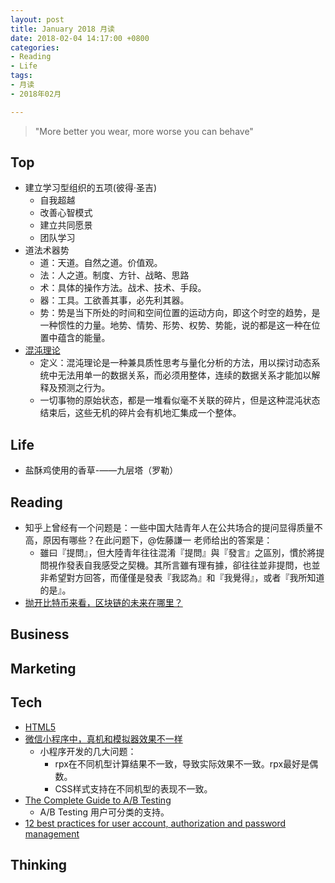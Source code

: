 ```yaml
---
layout: post
title: January 2018 月读
date: 2018-02-04 14:17:00 +0800
categories:
- Reading
- Life
tags:
- 月读
- 2018年02月

---
```


<blockquote class="blockquote-center">
<p>"More better you wear, more worse you can behave"</p>
</blockquote>

## Top

- 建立学习型组织的五项(彼得·圣吉)
	- 自我超越
	- 改善心智模式
	- 建立共同愿景
	- 团队学习
- 道法术器势
	- 道：天道。自然之道。价值观。
	- 法：人之道。制度、方针、战略、思路
	- 术：具体的操作方法。战术、技术、手段。
	- 器：工具。工欲善其事，必先利其器。
	- 势：势是当下所处的时间和空间位置的运动方向，即这个时空的趋势，是一种惯性的力量。地势、情势、形势、权势、势能，说的都是这一种在位置中蕴含的能量。 
- [混沌理论](https://zh.wikipedia.org/wiki/%E6%B7%B7%E6%B2%8C%E7%90%86%E8%AE%BA)
	- 定义：混沌理论是一种兼具质性思考与量化分析的方法，用以探讨动态系统中无法用单一的数据关系，而必须用整体，连续的数据关系才能加以解释及预测之行为。
	- 一切事物的原始状态，都是一堆看似毫不关联的碎片，但是这种混沌状态结束后，这些无机的碎片会有机地汇集成一个整体。

## Life

- 盐酥鸡使用的香草-——九层塔（罗勒）


## Reading

- 知乎上曾经有一个问题是：一些中国大陆青年人在公共场合的提问显得质量不高，原因有哪些？在此问题下，@佐藤謙一 老师给出的答案是：
	- 雖曰『提問』，但大陸青年往往混淆『提問』與『發言』之區別，慣於將提問視作發表自我感受之契機。其所言雖有理有據，卻往往並非提問，也並非希望對方回答，而僅僅是發表『我認為』和『我覺得』，或者『我所知道的是』。
- [抛开比特币来看，区块链的未来在哪里？](https://mp.weixin.qq.com/s/KtAHyk3vFMhBj9fKMLCJAg)


## Business



## Marketing


## Tech

- [HTML5](https://developer.mozilla.org/zh-CN/docs/Web/Guide/HTML/HTML5)
- [微信小程序中，真机和模拟器效果不一样](http://blog.csdn.net/tangxiujiang/article/details/77606696)
	- 小程序开发的几大问题：
		- rpx在不同机型计算结果不一致，导致实际效果不一致。rpx最好是偶数。
		- CSS样式支持在不同机型的表现不一致。
- [The Complete Guide to A/B Testing](https://vwo.com/ab-testing/)
	- A/B Testing 用户可分类的支持。
- [12 best practices for user account, authorization and password management](https://cloudplatform.googleblog.com/2018/01/12-best-practices-for-user-account.html)


## Thinking

